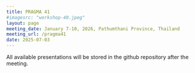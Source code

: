 ```yaml
---
title: PRAGMA 41
#imagesrc: "workshop-40.jpeg"
layout: page
meeting_date: January 7-10, 2026, Pathumthani Province, Thailand
meeting_url: /pragma41
date: 2025-07-03
---
```


All available presentations will be stored in the github repository after the
meeting.

<!--
All available presentations are stored in the github repository
and are linked to the [PRAGMA 41 program][prog] page.

Some presentations are ~50Mb and may be too slow to download "inline".
We provide the links to the github repo raw files for an easier direct download.

*  [June 21, 2023][day1]
*  [June 22, 2023][day2]
*  [June 23, 2023][day3]
*  [June 24, 2023][day4]


[prog]: /pragma39-program/
[day1]: https://github.com/pragmagrid/pragma-meetings/tree/master/pragma39/student-workshop
[day2]: https://github.com/pragmagrid/pragma-meetings/tree/master/pragma39/22
[day3]: https://github.com/pragmagrid/pragma-meetings/tree/master/pragma39/23
[day4]: https://github.com/pragmagrid/pragma-meetings/tree/master/pragma39/24
-->


